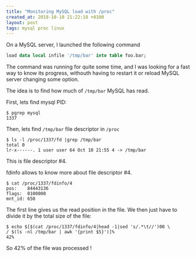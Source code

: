 ```yaml
---
title: "Monitoring MySQL load with /proc"
created_at: 2018-10-10 21:22:18 +0100
layout: post
tags: mysql proc linux
---
```


On a MySQL server, I launched the following command

```sql
load data local infile '/tmp/bar' into table foo.bar;
```

The command was running for quite some time, and I was looking for a fast way 
to know its progress,
withouth having to restart it or reload MySQL server changing some option.

The idea is to find how much of `/tmp/bar` MySQL has read.

First, lets find mysql PID:

```shell
$ pgrep mysql
1337
```

Then, lets find `/tmp/bar` file descriptor in `/proc`


```shell
$ ls -l /proc/1337/fd |grep /tmp/bar
total 0
lr-x------. 1 user user 64 Oct 10 21:55 4 -> /tmp/bar
```

This is file descriptor #4.

fdinfo allows to know more about file descriptor #4.

```shell
$ cat /proc/1337/fdinfo/4
pos:    84443136
flags:  0100000
mnt_id: 650
```

The first line gives us the read position in the file.
We then just have to divide it by the total size of the file:

```shell
$ echo $[$(cat /proc/1337/fdinfo/4|head -1|sed 's/.*\t//')00 \
/ $(ls -nl /tmp/bar | awk '{print $5}')]%
42%
```

So 42% of the file was processed !
